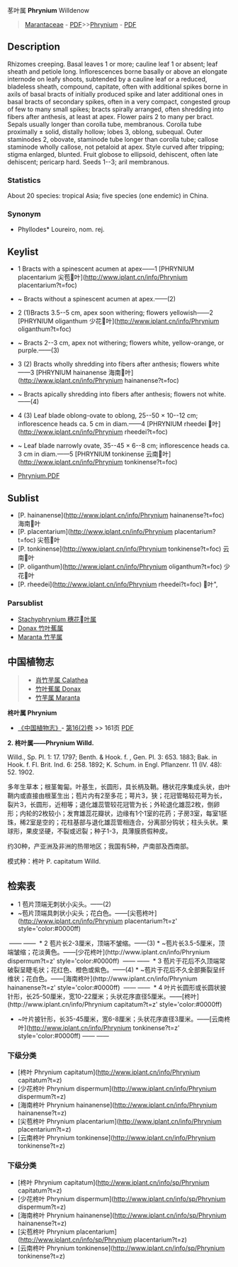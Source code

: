 苳叶属 **Phrynium** Willdenow

> [Marantaceae](http://www.iplant.cn/info/Marantaceae?t=foc) - [PDF](http://www.iplant.cn/foc/pdf/Marantaceae.pdf)>>[Phrynium](http://www.iplant.cn/info/Phrynium?t=foc) - [PDF](http://www.iplant.cn/foc/pdf/Phrynium.pdf)

## Description

Rhizomes creeping. Basal leaves 1 or more; cauline leaf 1 or absent; leaf sheath and petiole long. Inflorescences borne basally or above an elongate internode on leafy shoots, subtended by a cauline leaf or a reduced, bladeless sheath, compound, capitate, often with additional spikes borne in axils of basal bracts of initially produced spike and later additional ones in basal bracts of secondary spikes, often in a very compact, congested group of few to many small spikes; bracts spirally arranged, often shredding into fibers after anthesis, at least at apex. Flower pairs 2 to many per bract. Sepals usually longer than corolla tube, membranous. Corolla tube proximally ± solid, distally hollow; lobes 3, oblong, subequal. Outer staminodes 2, obovate, staminode tube longer than corolla tube; callose staminode wholly callose, not petaloid at apex. Style curved after tripping; stigma enlarged, blunted. Fruit globose to ellipsoid, dehiscent, often late dehiscent; pericarp hard. Seeds 1--3; aril membranous.

### Statistics
About 20 species: tropical Asia; five species (one endemic) in China.

### Synonym
* Phyllodes* Loureiro, nom. rej.


## Keylist

* 1 Bracts with a spinescent acumen at apex——1  [PHRYNIUM placentarium 尖苞叶](http://www.iplant.cn/info/Phrynium placentarium?t=foc)
* ~ Bracts without a spinescent acumen at apex.——(2)

* 2 (1)Bracts 3.5--5 cm, apex soon withering; flowers yellowish——2  [PHRYNIUM oliganthum 少花叶](http://www.iplant.cn/info/Phrynium oliganthum?t=foc)
* ~ Bracts 2--3 cm, apex not withering; flowers white, yellow-orange, or purple.——(3)

* 3 (2) Bracts wholly shredding into fibers after anthesis; flowers white——3  [PHRYNIUM hainanense 海南叶](http://www.iplant.cn/info/Phrynium hainanense?t=foc)
* ~ Bracts apically shredding into fibers after anthesis; flowers not white.——(4)

* 4 (3) Leaf blade oblong-ovate to oblong, 25--50 × 10--12 cm; inflorescence heads ca. 5 cm in diam.——4  [PHRYNIUM rheedei 叶](http://www.iplant.cn/info/Phrynium rheedei?t=foc)
* ~ Leaf blade narrowly ovate, 35--45 × 6--8 cm; inflorescence heads ca. 3 cm in diam.——5  [PHRYNIUM tonkinense 云南叶](http://www.iplant.cn/info/Phrynium tonkinense?t=foc)


* [Phrynium.PDF](http://www.iplant.cn/foc/pdf/Phrynium.pdf)

## Sublist

* [P.  hainanense](http://www.iplant.cn/info/Phrynium hainanense?t=foc)
 海南叶
* [P.  placentarium](http://www.iplant.cn/info/Phrynium placentarium?t=foc)
 尖苞叶
* [P.  tonkinense](http://www.iplant.cn/info/Phrynium tonkinense?t=foc)
 云南叶
* [P.  oliganthum](http://www.iplant.cn/info/Phrynium oliganthum?t=foc)
 少花叶
* [P.  rheedei](http://www.iplant.cn/info/Phrynium rheedei?t=foc) 叶",

### Parsublist

* [Stachyphrynium  穗花叶属](http://www.iplant.cn/info/Stachyphrynium?t=foc)
* [Donax  竹叶蕉属](http://www.iplant.cn/info/Donax?t=foc)
* [Maranta  竹芋属](http://www.iplant.cn/info/Maranta?t=foc)

## 中国植物志

> * [肖竹芋属  Calathea](http://www.iplant.cn/info/Calathea?t=z)
> * [竹叶蕉属  Donax](http://www.iplant.cn/info/Donax?t=z)
> * [竹芋属  Maranta](http://www.iplant.cn/info/Maranta?t=z)


**柊叶属 Phrynium**

* [《中国植物志》](http://www.iplant.cn/frps)- [第16(2)卷](http://www.iplant.cn/frps/vol/16(2)) >> 161页 [PDF](http://www.iplant.cn/frps/pdf/16(2)/161y.pdf)


**2. 柊叶属——Phrynium Willd.**

Willd., Sp. Pl. 1: 17. 1797; Benth. & Hook. f. , Gen. Pl. 3: 653. 1883; Bak. in Hook. f. Fl. Brit. Ind. 6: 258. 1892; K. Schum. in Engl. Pflanzenr. 11 (IV. 48): 52. 1902.

多年生草本；根茎匍匐。叶基生，长圆形，具长柄及鞘。穗状花序集成头状，由叶鞘内或直接由根茎生出；苞片内有2至多花；萼片3，狭；花冠管略较花萼为长，裂片3，长圆形，近相等；退化雄蕊管较花冠管为长；外轮退化雄蕊2枚，倒卵形；内轮的2枚较小；发育雄蕊花瓣状，边缘有1个1室的花药；子房3室，每室1胚珠，稀2室是空的；花柱基部与退化雄蕊管相连合，分离部分钩状；柱头头状。果球形，果皮坚硬，不裂或迟裂；种子1-3，具薄膜质假种皮。

约30种，产亚洲及非洲的热带地区；我国有5种，产南部及西南部。

模式种：柊叶 P. capitatum Willd.

## 检索表

* 1 苞片顶端无刺状小尖头。——(2)
* ~苞片顶端具刺状小尖头；花白色。——[尖苞柊叶](http://www.iplant.cn/info/Phrynium placentarium?t=z'  style='color:#0000ff)
</td></tr><tr><td>&nbsp;——&nbsp;——&nbsp;</td></tr>
* 2 苞片长2-3厘米，顶端不皱缩。——(3)
* ~苞片长3.5-5厘米，顶端皱缩；花淡黄色。——[少花柊叶](http://www.iplant.cn/info/Phrynium dispermum?t=z'  style='color:#0000ff)
</td></tr><tr><td>&nbsp;——&nbsp;——&nbsp;</td></tr>
* 3 苞片于花后不久顶端常破裂呈睫毛状；花红色、橙色或紫色。——(4)
* ~苞片于花后不久全部撕裂呈纤维状；花白色。——[海南柊叶](http://www.iplant.cn/info/Phrynium hainanense?t=z'  style='color:#0000ff)
</td></tr><tr><td>&nbsp;——&nbsp;——&nbsp;</td></tr>
* 4 叶片长圆形或长圆状披针形，长25-50厘米，宽10-22厘米；头状花序直径5厘米。——[柊叶](http://www.iplant.cn/info/Phrynium capitatum?t=z'  style='color:#0000ff)

* ~叶片披针形，长35-45厘米，宽6-8厘米；头状花序直径3厘米。——[云南柊叶](http://www.iplant.cn/info/Phrynium tonkinense?t=z'  style='color:#0000ff)</td></tr><tr><td>&nbsp;——&nbsp;——&nbsp;</td></tr>
### 下级分类
* [柊叶  Phrynium capitatum](http://www.iplant.cn/info/Phrynium capitatum?t=z)
* [少花柊叶  Phrynium dispermum](http://www.iplant.cn/info/Phrynium dispermum?t=z)
* [海南柊叶  Phrynium hainanense](http://www.iplant.cn/info/Phrynium hainanense?t=z)
* [尖苞柊叶  Phrynium placentarium](http://www.iplant.cn/info/Phrynium placentarium?t=z)
* [云南柊叶  Phrynium tonkinense](http://www.iplant.cn/info/Phrynium tonkinense?t=z)

### 下级分类
* [柊叶  Phrynium capitatum](http://www.iplant.cn/info/sp/Phrynium capitatum?t=z)
* [少花柊叶  Phrynium dispermum](http://www.iplant.cn/info/sp/Phrynium dispermum?t=z)
* [海南柊叶  Phrynium hainanense](http://www.iplant.cn/info/sp/Phrynium hainanense?t=z)
* [尖苞柊叶  Phrynium placentarium](http://www.iplant.cn/info/sp/Phrynium placentarium?t=z)
* [云南柊叶  Phrynium tonkinense](http://www.iplant.cn/info/sp/Phrynium tonkinense?t=z)
